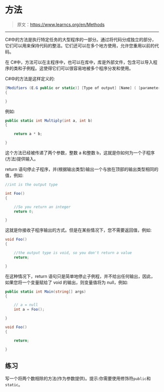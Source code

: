 # 方法

> 原文：<https://www.learncs.org/en/Methods>

* * *

C#中的方法是执行特定任务的大型程序的一部分。通过将代码分成独立的部分，它们可以用来保持代码的整洁。它们还可以在多个地方使用，允许您重用以前的代码。

在 C#中，方法可以在主程序中，也可以在库中，库是外部文件，包含可以导入程序的类和子例程。这使得它们可以很容易地被多个程序分发和使用。

C#中的方法是这样定义的:

```cs
[Modifiers (E.G public or static)] [Type of output] [Name] ( [parameter 1],[parameter 2] ...)
{

} 
```

例如:

```cs
public static int Multiply(int a, int b)
{

    return a * b;

} 
```

这个方法已经被传递了两个参数，整数 a 和整数 b，这就是你如何为一个子程序(方法)提供输入。

return 语句停止子程序，并(根据输出类型)输出一个与放在顶部的输出类型相同的值，例如:

```cs
//int is the output type

int Foo()
{

    //So you return an integer
    return 0;

} 
```

这就是你接收子程序输出的方式。但是在某些情况下，您不需要返回值，例如:

```cs
void Foo()
{

    //the output type is void, so you don't return a value
    return;

} 
```

在这种情况下，return 语句只是简单地停止子例程，并不给出任何输出，因此，如果您将一个变量赋给了 void 的输出，则变量值将为 null，例如:

```cs
public static int Main(string[] args)
{

    // a = null
    int a = Foo();

}

void Foo()
{

    return;

} 
```

## 练习

写一个将两个数相除的方法(作为参数提供)。提示:你需要使用修饰符`public`和`static`。